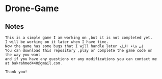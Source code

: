 # Drone-Game
##  Notes
    This is a simple game I am working on ,but it is not completed yet.
    I will be working on it later when I have time.
    Now the game has some bugs that I will handle later إن شاء الله
    You can download this repository ,play or complete the game code on the way you want
    and if you have any questions or any modifications you can contact me
    at bakrahmed440@gmail.com.
                                                                               Thank you!
